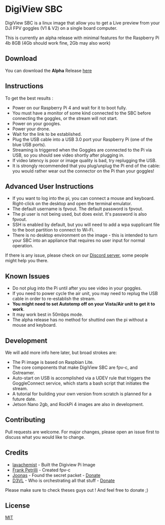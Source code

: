# DigiView SBC

DigiView SBC is a linux image that allow you to get a Live preview from your DJI FPV goggles (V1 & V2) on a single board computer.

This is currently an alpha release with minimal features for the Raspberry Pi 4b 8GB (4Gb should work fine, 2Gb may also work)

## Download
You can download the **Alpha** Release [here](AddLink)

## Instructions
To get the best results :
- Power on our Raspberry Pi 4 and wait for it to boot fully.
- You must have a monitor of some kind connected to the SBC before connecting the goggles, or the stream will not start.
- Power on your googles.
- Power your drone.
- Wait for the link to be established.
- Plug the USB cable into a USB 3.0 port your Raspberry Pi (one of the blue USB ports).
- Streaming is triggered when the Goggles are connected to the Pi via USB, so you should see video shortly after plugging in.
- If video latency is poor or image quality is bad, try replugging the USB.
- It is strongly recommended that you plug/unplug the Pi end of the cable: you would rather wear out the connector on the Pi than your goggles!

## Advanced User Instructions
- If you want to log into the pi, you can connect a mouse and keyboard. Right-click on the desktop and open the terminal emulator.
- The default username is fpvout. The default password is fpvout.
- The pi user is not being used, but does exist. It's password is also fpvout.
- SSH is enabled by default, but you will need to add a wpa supplicant file to the boot partition to connect to Wi-Fi.
- There is no desktop environment on the image - this is intended to turn your SBC into an appliance that requires no user input for normal operation.

If there is any issue, please check on our [Discord server](https://discord.gg/uGYMNByeTH), some people might help you there.

## Known Issues
- Do not plug into the Pi until after you see video in your goggles.
- If you need to power cycle the air unit, you may need to replug the USB cable in order to re-establish the stream.
- **You might need to set Autotemp off on your Vista/Air unit to get it to work**.
- It may work best in 50mbps mode.
- The alpha release has no method for shuttind own the pi without a mouse and keyboard.

## Development
We will add more info here later, but broad strokes are:
- The Pi image is based on Raspbian Lite.
- The core components that make DigiView SBC are fpv-c, and Gstreamer.
- Auto-start on USB is accomplished via a UDEV rule that triggers the GoggleConnect service, which starts a bash script that initiates the stream.
- A tutorial for building your own version from scratch is planned for a future date.
- Jetson Nano 2gb, and RockPi 4 images are also in development.

## Contributing
Pull requests are welcome. For major changes, please open an issue first to discuss what you would like to change.

## Credits
- [lavachemist](https://github.com/lavachemist) - Built the Digiview Pi Image
- [Frank Petrilli](https://github.com/FrankPetrilli) - Created fpv-c
- [Joonas](https://fpv.wtf/) - Found the secret packet - [Donate](https://www.buymeacoffee.com/fpv.wtf)
- [D3VL](https://d3vl.com) - Who is orchestrating all that stuff - [Donate](https://www.buymeacoffee.com/d3vl)

Please make sure to check theses guys out ! And feel free to donate ;)

## License
[MIT](https://choosealicense.com/licenses/mit/)
